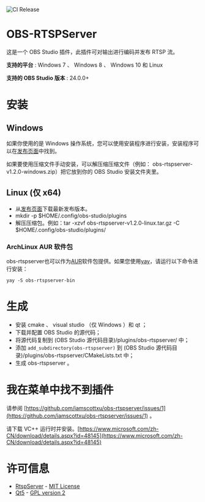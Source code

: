 ![CI Release](https://github.com/iamscottxu/obs-rtspserver/workflows/CI%20Release/badge.svg)

# OBS-RTSPServer

这是一个 OBS Studio 插件，此插件可对输出进行编码并发布 RTSP 流。

**支持的平台** : Windows 7 、 Windows 8 、 Windows 10 和 Linux

**支持的 OBS Studio 版本** : 24.0.0+

# 安装
## Windows
如果你使用的是 Windows 操作系统，您可以使用安装程序进行安装，安装程序可以在[发布页面](https://github.com/iamscottxu/obs-rtspserver/releases)中找到。

如果要使用压缩文件手动安装，可以解压缩压缩文件（例如： obs-rtspserver-v1.2.0-windows.zip）把它放到你的 OBS Studio 安装文件夹里。

## Linux (仅 x64)
* 从[发布页面](https://github.com/iamscottxu/obs-rtspserver/releases)下载最新发布版本。
* mkdir -p $HOME/.config/obs-studio/plugins
* 解压压缩包。例如：tar -xzvf obs-rtspserver-v1.2.0-linux.tar.gz -C $HOME/.config/obs-studio/plugins/

### ArchLinux AUR 软件包
obs-rtspserver也可以作为[AUR](https://aur.archlinux.org/packages/obs-rtspserver-bin/)软件包提供。如果您使用[yay](https://github.com/Jguer/yay)，请运行以下命令进行安装：

```shell
yay -S obs-rtspserver-bin
```

# 生成
* 安装 cmake 、 visual studio （仅 Windows ）和 qt ；
* 下载并配置 OBS Studio 的源代码；
* 将源代码复制到 (OBS Studio 源代码目录)/plugins/obs-rtspserver/ 中；
* 添加 `add_subdirectory(obs-rtspserver)` 到 (OBS Studio 源代码目录)/plugins/obs-rtspserver/CMakeLists.txt 中；
* 生成 obs-rtspserver 。

# 我在菜单中找不到插件
请参阅 [https://github.com/iamscottxu/obs-rtspserver/issues/1](https://github.com/iamscottxu/obs-rtspserver/issues/1) 。

请下载 VC++ 运行时并安装。[https://www.microsoft.com/zh-CN/download/details.aspx?id=48145](https://www.microsoft.com/zh-CN/download/details.aspx?id=48145)

# 许可信息
* [RtspServer](https://github.com/PHZ76/RtspServer/blob/master/LICENSE) - [MIT License](https://github.com/PHZ76/RtspServer/blob/master/LICENSE)
* [Qt5](https://www.qt.io/) - [GPL version 2](https://doc.qt.io/qt-5/licensing.html)

